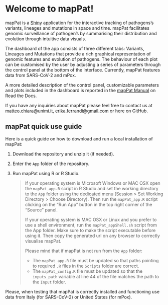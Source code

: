 # Welcome to mapPat!

mapPat is a [Shiny](https://shiny.rstudio.com/) application for the interactive tracking of pathogens’s variants, lineages and mutations in space and time. mapPat facilitates genomic surveillance of pathogen’s by summarising their distribution and evolution through intuitive data visuals.

The dashboard of the app consists of three different tabs: Variants, Lineages and Mutations that provide a rich graphical representation of genomic features and evolution of pathogens. The behaviour of each plot can be customised by the user by adjusting a series of parameters through the control panel at the bottom of the interface. 
Currently, mapPat features data from SARS-CoV-2 and mPox.

A more detailed description of the control panel, customizable parameters and plots included in the dashboard is reported in the [mapPat Manual](https://mappat.readthedocs.io/en/latest/) on Read the Docs.

If you have any inquiries about mapPat please feel free to contact us at matteo.chiara@unimi.it, erika.ferrandi@gmail.com or here on GitHub.

## mapPat quick use guide

Here is a quick guide on how to download and run a local installation of mapPat:

1. Download the repository and unzip it (if needed).
2. Enter the `App` folder of the repository.
3. Run mapPat using R or R Studio.

   >If your operating system is Microsoft Windows or MAC OSX open the `mapPat_app.R` script in R Studio and set the working directory to the `App` folder using the dedicated menu (Session > Set Working Directory > Choose Directory). Then run the `mapPat_app.R` script clicking on the “Run App” button in the top right corner of the “Source” panel.
   >
   >If your operating system is MAC OSX or Linux and you prefer to use a shell environment, run the `mapPat_appShell.sh` script from the App folder. Make sure to make the script executable before using it. Then copy the generated url on any browser to correctly visualise mapPat.
   >
   >Please mind that if mapPat is not run from the `App` folder:
   >  - The `mapPat_app.R` file must be updated so that paths pointing to required `.R` files in the `Scripts` folder are correct.
   >  - The `mapPat_config.R` file must be updated so that the `inputs_path` variable at line 44 of the file matches the path to the `Input` folder.

Please, when testing that mapPat is correctly installed and functioning use data from Italy (for SARS-CoV-2) or United States (for mPox).

